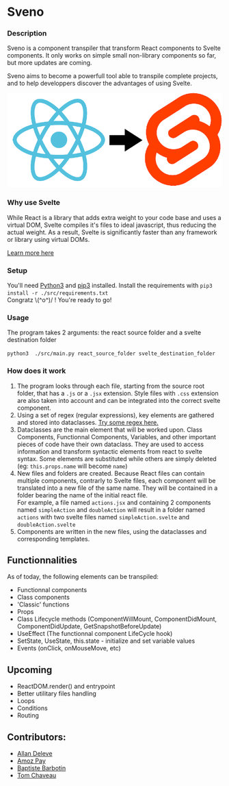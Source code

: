 # Sveno
### Description
Sveno is a component transpiler that transform React components to Svelte components. It only works on simple small non-library components so far, but more updates are coming.

Sveno aims to become a powerfull tool able to transpile complete projects, and to help developpers discover the advantages of using Svelte.

![React to Svelte](react-to-svelte.png)

### Why use Svelte
While React is a library that adds extra weight to your code base and uses a virtual DOM, Svelte compiles it's files to ideal javascript, thus reducing the actual weight. As a result, Svelte is significantly faster than any framework or library using virtual DOMs.

[Learn more here](https://svelte.dev/blog/virtual-dom-is-pure-overhead)

### Setup

You'll need [Python3](https://www.python.org/downloads/) and [pip3](https://pip.pypa.io/en/stable/getting-started/) installed.
Install the requirements with `pip3 install -r ./src/requirements.txt`<br/>
Congratz \\(^o^)/ ! You're ready to go!

### Usage

The program takes 2 arguments: the react source folder and a svelte destination folder

`python3  ./src/main.py react_source_folder svelte_destination_folder`

### How does it work

1. The program looks through each file, starting from the source root folder, that has a `.js` or a `.jsx` extension. Style files with `.css`  extension are also taken into account and can be integrated into the correct svelte component.
2. Using a set of regex (regular expressions), key elements are gathered and stored into dataclasses. [Try some regex here.](https://regex101.com/)
3. Dataclasses are the main element that will be worked upon. Class Components, Functionnal Components, Variables, and other important pieces of code have their own dataclass. They are used to access information and transform syntactic elements from react to svelte syntax. Some elements are substituted while others are simply deleted (eg: `this.props.name` will become `name`)
4. New files and folders are created. Because React files can contain multiple components, contrarly to Svelte files, each component will be translated into a new file of the same name. They will be contained in a folder bearing the name of the initial react file.<br>For example, a file named `actions.jsx` and containing 2 components named `simpleAction` and `doubleAction` will result in a folder named `actions` with two svelte files named `simpleAction.svelte` and `doubleAction.svelte`
5. Components are written in the new files, using the dataclasses and corresponding templates.


## Functionnalities
As of today, the following elements can be transpiled:
* Functionnal components
* Class components
* 'Classic' functions
* Props
* Class Lifecycle methods (ComponentWillMount, ComponentDidMount, ComponentDidUpdate, GetSnapshotBeforeUpdate)
* UseEffect (The functionnal component LifeCycle hook)
* SetState, UseState, this.state - initialize and set variable values
* Events (onClick, onMouseMove, etc)

## Upcoming
* ReactDOM.render() and entrypoint
* Better utilitary files handling
* Loops
* Conditions
* Routing

## Contributors:
- [Allan Deleve](https://github.com/Gfaim)
- [Amoz Pay](https://github.com/amozpay)
- [Baptiste Barbotin](https://github.com/barbo69)
- [Tom Chaveau](https://github.com/TomChv)
